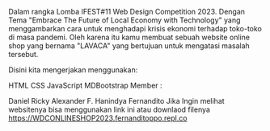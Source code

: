 Dalam rangka Lomba IFEST#11 Web Design Competition 2023. Dengan Tema "Embrace The Future of Local Economy with Technology" yang menggambarkan cara untuk menghadapi krisis ekonomi terhadap toko-toko di masa pandemi. Oleh karena itu kamu membuat sebuah website online shop yang bernama "LAVACA" yang bertujuan untuk mengatasi masalah tersebut.

Disini kita mengerjakan menggunakan:

HTML
CSS
JavaScript
MDBootstrap
Member :

Daniel Ricky Alexander
F. Hanindya Fernandito
Jika Ingin melihat websitenya bisa menggunakan link ini atau downlaod filenya https://WDCONLINESHOP2023.fernanditoppo.repl.co
